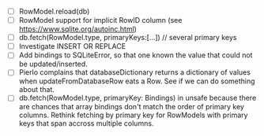 - [ ] RowModel.reload(db)
- [ ] RowModel support for implicit RowID column (see https://www.sqlite.org/autoinc.html)
- [ ] db.fetch(RowModel.type, primaryKeys:[...])    // several primary keys
- [ ] Investigate INSERT OR REPLACE
- [ ] Add bindings to SQLiteError, so that one known the value that could not be updated/inserted.
- [ ] Pierlo complains that databaseDictionary returns a dictionary of values when updateFromDatabaseRow eats a Row. See if we can do something about that.
- [ ] db.fetch(RowModel.type, primaryKey: Bindings) in unsafe because there are chances that array bindings don't match the order of primary key columns. Rethink fetching by primary key for RowModels with primary keys that span accross multiple columns.
